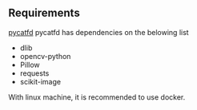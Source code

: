 ## Requirements
[pycatfd](https://github.com/marando/pycatfd)
pycatfd has dependencies on the belowing list
- dlib
- opencv-python
- Pillow
- requests
- scikit-image

With linux machine, it is recommended to use docker.
